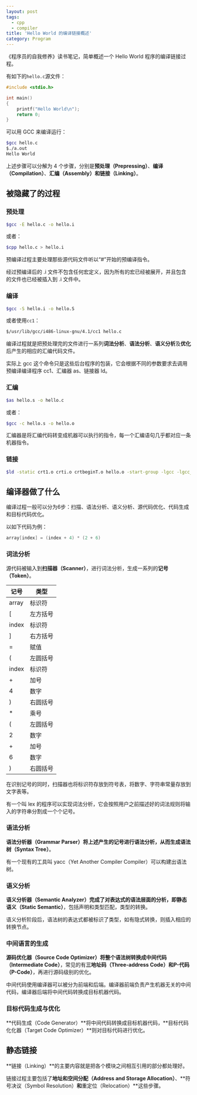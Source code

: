 ```yaml
---
layout: post
tags:
  - cpp
  - compiler
title: 'Hello World 的编译链接概述'
category: Program
---
```


《程序员的自我修养》读书笔记，简单概述一个 Hello World 程序的编译链接过程。

<!--more-->

有如下的`hello.c`源文件：

```c++
#include <stdio.h>

int main()
{
    printf("Hello World\n");
    return 0;
}
```

可以用 GCC 来编译运行：

```sh
$gcc hello.c
$./a.out
Hello World
```

上述步骤可以分解为 4 个步骤，分别是**预处理（Prepressing）**、**编译（Compilation）**、**汇编（Assembly）**和**链接（Linking）**。

## 被隐藏了的过程

### 预处理

```sh
$gcc -E hello.c -o hello.i
```

或者：

```sh
$cpp hello.c > hello.i
```

预编译过程主要处理那些源代码文件听以“#”开始的预编译指令。

经过预编译后的 .i 文件不包含任何宏定义，因为所有的宏已经被展开，并且包含的文件也已经被插入到 .i 文件中。

### 编译

```sh
$gcc -S hello.i -o hello.S
```

或者使用`cc1`：

```sh
$/usr/lib/gcc/i486-linux-gnu/4.1/cc1 hello.c
```

编译过程就是把预处理完的文件进行一系列**词法分析**、**语法分析**、**语义分析**及**优化**后产生的相应的汇编代码文件。

实际上 gcc 这个命令只是这些后台程序的包装，它会根据不同的参数要求去调用预编译编译程序 cc1、汇编器 as、链接器 ld。

### 汇编

```sh
$as hello.s -o hello.c
```
或者：

```sh
$gcc -c hello.s -o hello.o
```

汇编器是将汇编代码转变成机器可以执行的指令，每一个汇编语句几乎都对应一条机器指令。

### 链接

```sh
$ld -static crt1.o crti.o crtbeginT.o hello.o -start-group -lgcc -lgcc_eh -lc -end-group crtend. crtn.o
```

## 编译器做了什么

编译过程一般可以分为6步：扫描、语法分析、语义分析、源代码优化、代码生成和目标代码优化。

以如下代码为例：

```c++
array[index] = (index + 4) * (2 + 6)
```

### 词法分析

源代码被输入到**扫描器（Scanner）**，进行词法分析，生成一系列的**记号（Token）**。

|记号|类型|
|---|---|
|array|标识符|
|[|左方括号|
|index|标识符|
|]|右方括号|
|=|赋值|
|(|左圆括号|
|index|标识符|
|+|加号|
|4|数字|
|)|右圆括号|
|*|乘号|
|(|左圆括号|
|2|数字|
|+|加号|
|6|数字|
|)|右圆括号|

在识别记号的同时，扫描器也将标识符存放到符号表，将数字、字符串常量存放到文字表等。

有一个叫 lex 的程序可以实现词法分析，它会按照用户之前描述好的词法规则将输入的字符串分割成一个个记号。

### 语法分析

**语法分析器（Grammar Parser）**将上述产生的记号进行语法分析，从而生成**语法树（Syntax Tree）**。

有一个现有的工具叫 yacc（Yet Another Compiler Compiler）可以构建出语法树。


### 语义分析

**语义分析器（Semantic Analyzer）**完成了对表达式的语法层面的分析，即**静态语义（Static Semantic）**，包括声明和类型匹配，类型的转换。

语义分析阶段后，语法树的表达式都被标识了类型，如有隐式转换，则插入相应的转换节点。

### 中间语言的生成

**源码优化器（Source Code Optimizer）**将整个语法树转换成**中间代码（Intermediate Code）**，常见的有**三地址码（Three-address Code）**和**P-代码（P-Code）**，再进行源码级别的优化。

中间代码使用编译器可以被分为前端和后端。编译器前端负责产生机器无关的中间代码，编译器后端将中间代码转换成目标机器代码。

### 目标代码生成与优化

**代码生成（Code Generator）**将中间代码转换成目标机器代码，**目标代码化化器（Target Code Optimizer）**则对目标代码进行优化。

## 静态链接

**链接（Linking）**的主要内容就是把各个模块之间相互引用的部分都处理好。

链接过程主要包括了**地址和空间分配（Address and Storage Allocation）**、**符号决议（Symbol Resolution）**和**重定位（Relocation）**这些步骤。

